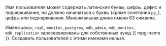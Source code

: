 Имя пользователя может содержать латинские буквы, цифры, дефис и подчеркивание, но должно начинаться с буквы (кроме сочетания `pg_`), цифры или подчеркивания. Максимальная длина имени 63 символа.

Имена `admin`, `repl`, `monitor`, `postgres`, `mdb_admin`, `mdb_monitor`, `mdb_replication` зарезервированы для собственных нужд {{ mpg-name }}. Создавать пользователей с этими именами нельзя.
